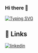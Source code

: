 ### Hi there 👋
[![Typing SVG](https://readme-typing-svg.demolab.com?font=RobotoMono&size=22&pause=1000&color=00F72F&background=FFFFFF00&random=false&width=435&lines=Hi%2C+this+is+my+main+Github+page+%3A)](https://git.io/typing-svg)

## 🔗 Links
[![linkedin](https://img.shields.io/badge/linkedin-0A66C2?style=for-the-badge&logo=linkedin&logoColor=white)](https://linkedin.com/in/mateusz-solinski/)

<!--
**MatriX1232/MatriX1232** is a ✨ _special_ ✨ repository because its `README.md` (this file) appears on your GitHub profile.

Here are some ideas to get you started:

- 🔭 I’m currently working on ...
- 🌱 I’m currently learning ...
- 👯 I’m looking to collaborate on ...
- 🤔 I’m looking for help with ...
- 💬 Ask me about ...
- 📫 How to reach me: ...
- 😄 Pronouns: ...
- ⚡ Fun fact: ...
-->
